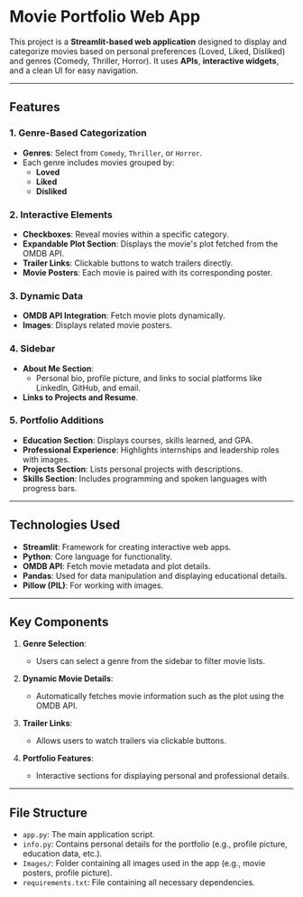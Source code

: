 # Movie Portfolio Web App

This project is a **Streamlit-based web application** designed to display and categorize movies based on personal preferences (Loved, Liked, Disliked) and genres (Comedy, Thriller, Horror). It uses **APIs**, **interactive widgets**, and a clean UI for easy navigation.

---

## Features

### 1. Genre-Based Categorization
- **Genres**: Select from `Comedy`, `Thriller`, or `Horror`.
- Each genre includes movies grouped by:
  - **Loved**
  - **Liked**
  - **Disliked**

### 2. Interactive Elements
- **Checkboxes**: Reveal movies within a specific category.
- **Expandable Plot Section**: Displays the movie's plot fetched from the OMDB API.
- **Trailer Links**: Clickable buttons to watch trailers directly.
- **Movie Posters**: Each movie is paired with its corresponding poster.

### 3. Dynamic Data
- **OMDB API Integration**: Fetch movie plots dynamically.
- **Images**: Displays related movie posters.

### 4. Sidebar
- **About Me Section**:
  - Personal bio, profile picture, and links to social platforms like LinkedIn, GitHub, and email.
- **Links to Projects and Resume**.

### 5. Portfolio Additions
- **Education Section**: Displays courses, skills learned, and GPA.
- **Professional Experience**: Highlights internships and leadership roles with images.
- **Projects Section**: Lists personal projects with descriptions.
- **Skills Section**: Includes programming and spoken languages with progress bars.

---

## Technologies Used

- **Streamlit**: Framework for creating interactive web apps.
- **Python**: Core language for functionality.
- **OMDB API**: Fetch movie metadata and plot details.
- **Pandas**: Used for data manipulation and displaying educational details.
- **Pillow (PIL)**: For working with images.

---

## Key Components

1. **Genre Selection**:
   - Users can select a genre from the sidebar to filter movie lists.
   
2. **Dynamic Movie Details**:
   - Automatically fetches movie information such as the plot using the OMDB API.

3. **Trailer Links**:
   - Allows users to watch trailers via clickable buttons.

4. **Portfolio Features**:
   - Interactive sections for displaying personal and professional details.

---

## File Structure

- `app.py`: The main application script.
- `info.py`: Contains personal details for the portfolio (e.g., profile picture, education data, etc.).
- `Images/`: Folder containing all images used in the app (e.g., movie posters, profile picture).
- `requirements.txt`: File containing all necessary dependencies.

